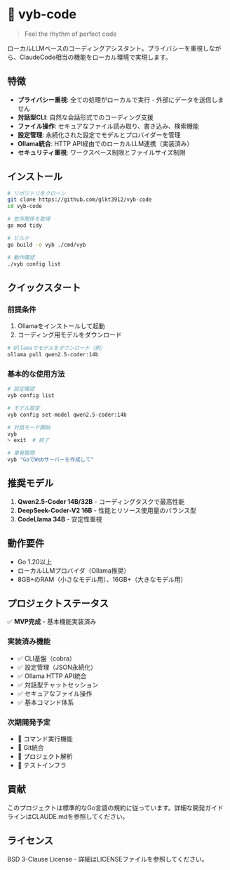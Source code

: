 # 🎵 vyb-code

> Feel the rhythm of perfect code

ローカルLLMベースのコーディングアシスタント。プライバシーを重視しながら、ClaudeCode相当の機能をローカル環境で実現します。

## 特徴

- **プライバシー重視**: 全ての処理がローカルで実行 - 外部にデータを送信しません
- **対話型CLI**: 自然な会話形式でのコーディング支援
- **ファイル操作**: セキュアなファイル読み取り、書き込み、検索機能
- **設定管理**: 永続化された設定でモデルとプロバイダーを管理
- **Ollama統合**: HTTP API経由でのローカルLLM連携（実装済み）
- **セキュリティ重視**: ワークスペース制限とファイルサイズ制限

## インストール

```bash
# リポジトリをクローン
git clone https://github.com/glkt3912/vyb-code
cd vyb-code

# 依存関係を取得
go mod tidy

# ビルド
go build -o vyb ./cmd/vyb

# 動作確認
./vyb config list
```

## クイックスタート

### 前提条件
1. Ollamaをインストールして起動
2. コーディング用モデルをダウンロード
```bash
# Ollamaでモデルをダウンロード（例）
ollama pull qwen2.5-coder:14b
```

### 基本的な使用方法
```bash
# 設定確認
vyb config list

# モデル設定
vyb config set-model qwen2.5-coder:14b

# 対話モード開始
vyb
> exit  # 終了

# 単発質問
vyb "GoでWebサーバーを作成して"
```

## 推奨モデル

1. **Qwen2.5-Coder 14B/32B** - コーディングタスクで最高性能
2. **DeepSeek-Coder-V2 16B** - 性能とリソース使用量のバランス型
3. **CodeLlama 34B** - 安定性重視

## 動作要件

- Go 1.20以上
- ローカルLLMプロバイダ（Ollama推奨）
- 8GB+のRAM（小さなモデル用）、16GB+（大きなモデル用）

## プロジェクトステータス

✅ **MVP完成** - 基本機能実装済み

### 実装済み機能
- ✅ CLI基盤（cobra）
- ✅ 設定管理（JSON永続化）
- ✅ Ollama HTTP API統合
- ✅ 対話型チャットセッション
- ✅ セキュアなファイル操作
- ✅ 基本コマンド体系

### 次期開発予定
- 🔄 コマンド実行機能
- 🔄 Git統合
- 🔄 プロジェクト解析
- 🔄 テストインフラ

## 貢献

このプロジェクトは標準的なGo言語の規約に従っています。詳細な開発ガイドラインはCLAUDE.mdを参照してください。

## ライセンス

BSD 3-Clause License - 詳細はLICENSEファイルを参照してください。
